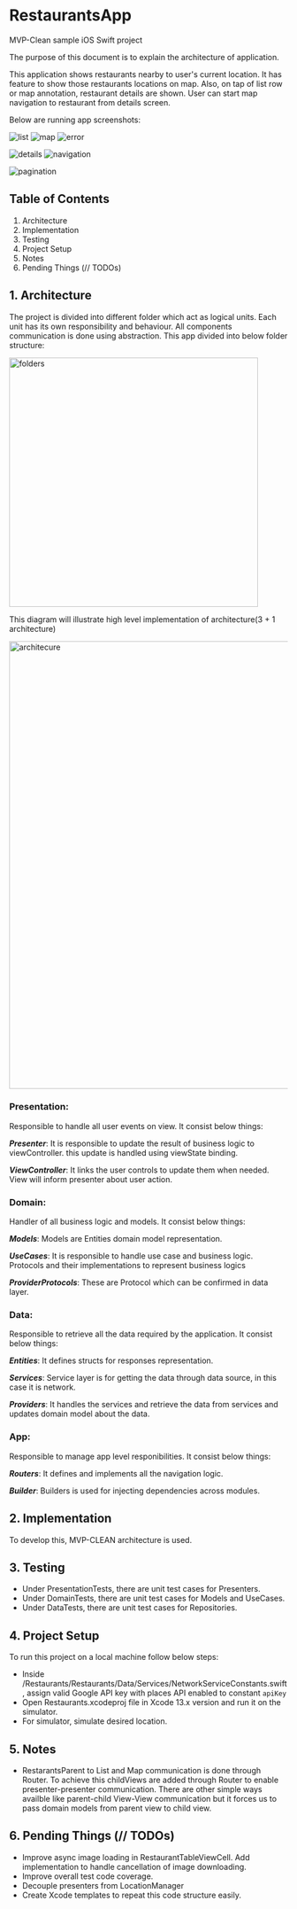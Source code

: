 # RestaurantsApp
MVP-Clean sample iOS Swift project

The purpose of this document is to explain the architecture of application.

This application shows restaurants nearby to user's current location.
It has feature to show those restaurants locations on map. Also, on tap of list row or map annotation, restaurant details are shown.
User can start map navigation to restaurant from details screen.

Below are running app screenshots:


![list](https://user-images.githubusercontent.com/4067755/147444837-6f961cd4-9077-45d9-ba60-090085718841.png)  ![map](https://user-images.githubusercontent.com/4067755/147444868-539c1157-0a4d-4446-8111-af8700d57c54.png) ![error](https://user-images.githubusercontent.com/4067755/147444893-109909e5-b735-4172-93f5-0ff788236c86.png)

![details](https://user-images.githubusercontent.com/4067755/147444880-186875ce-1508-4905-b96b-5bb5f26be605.png) ![navigation](https://user-images.githubusercontent.com/4067755/147444889-276b2e80-38ef-4981-8bb4-8e7b22e0a13c.png)

 ![pagination](https://user-images.githubusercontent.com/4067755/147441744-06692383-0209-48b6-906c-2f4940a572b9.gif) 


## Table of Contents
1. Architecture
2. Implementation
3. Testing
4. Project Setup
5. Notes
6. Pending Things (// TODOs)

## 1. Architecture
The project is divided into different folder which act as logical units. Each unit has its own responsibility and behaviour. All components communication is done using abstraction. 
This app divided into below folder structure:

<img width="450" alt="folders" src="https://user-images.githubusercontent.com/4067755/147444936-930e2a7a-a5dd-470e-b814-47e051b17521.png">


This diagram will illustrate high level implementation of architecture(3 + 1 architecture)

<img width="808" alt="architecure" src="https://user-images.githubusercontent.com/4067755/147444968-514b767f-d2fc-4bd2-8b0d-81500ddc5df9.png">


### Presentation:
Responsible to handle all user events on view.
It consist below things:

***Presenter***:
It is responsible to update the result of business logic to viewController. this update is handled using viewState binding.

***ViewController***: It links the user controls to update them when needed. View will inform presenter about user action.

### Domain:

Handler of all business logic and models.
It consist below things:

***Models***: Models are Entities domain model representation.

***UseCases***: It is responsible to handle use case and business logic. Protocols and their implementations to represent business logics

***ProviderProtocols***: These are Protocol which can be confirmed in data layer.

### Data:
Responsible to retrieve all the data required by the application.
It consist below things:

***Entities***: It defines structs for responses representation.

***Services***: Service layer is for getting the data through data source, in this case it is network.

***Providers***: It handles the services and retrieve the data from services and updates domain model about the data.

### App:
Responsible to manage app level responibilities.
It consist below things:

***Routers***: It defines and implements all the navigation logic.

***Builder***: Builders is used for injecting dependencies across modules.


## 2. Implementation
To develop this, MVP-CLEAN architecture is used.


## 3. Testing
* Under PresentationTests, there are unit test cases for Presenters.
* Under DomainTests, there are unit test cases for Models and UseCases.
* Under DataTests, there are unit test cases for Repositories.


## 4. Project Setup
To run this project on a local machine follow below steps:

* Inside /Restaurants/Restaurants/Data/Services/NetworkServiceConstants.swift, assign valid Google API key with places API enabled to constant `apiKey`
* Open Restaurants.xcodeproj file in Xcode 13.x version and run it on the simulator.
* For simulator, simulate desired location.

## 5. Notes
* RestarantsParent to List and Map communication is done through Router. To achieve this childViews are added through Router to enable presenter-presenter communication. There are other simple ways availble like parent-child View-View communication but it forces us to pass domain models from parent view to child view.

## 6. Pending Things (// TODOs)
* Improve async image loading in RestaurantTableViewCell. Add implementation to handle cancellation of image downloading. 
* Improve overall test code coverage.
* Decouple presenters from LocationManager
* Create Xcode templates to repeat this code structure easily.
